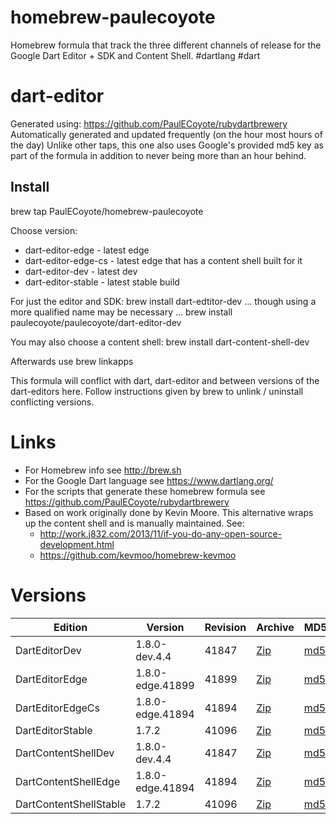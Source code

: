 homebrew-paulecoyote
====================

Homebrew formula that track the three different channels of release for the Google Dart Editor + SDK and Content Shell.  #dartlang #dart

dart-editor
===========

Generated using: https://github.com/PaulECoyote/rubydartbrewery
Automatically generated and updated frequently (on the hour most hours of the day)
Unlike other taps, this one also uses Google's provided md5 key as part of the formula in addition to never being more than an hour behind.

Install
-------
brew tap PaulECoyote/homebrew-paulecoyote

Choose version:
* dart-editor-edge - latest edge
* dart-editor-edge-cs - latest edge that has a content shell built for it
* dart-editor-dev - latest dev
* dart-editor-stable - latest stable build

For just the editor and SDK:
brew install dart-edtitor-dev
... though using a more qualified name may be necessary ...
brew install paulecoyote/paulecoyote/dart-editor-dev

You may also choose a content shell:
brew install dart-content-shell-dev

Afterwards use 
brew linkapps

This formula will conflict with dart, dart-editor and between versions of the dart-editors here.  Follow instructions given by brew to unlink / uninstall conflicting versions.

Links
=====
* For Homebrew info see http://brew.sh
* For the Google Dart language see https://www.dartlang.org/
* For the scripts that generate these homebrew formula see https://github.com/PaulECoyote/rubydartbrewery
* Based on work originally done by Kevin Moore. This alternative wraps up the content shell and is manually maintained.  See: 
    * http://work.j832.com/2013/11/if-you-do-any-open-source-development.html
    * https://github.com/kevmoo/homebrew-kevmoo

Versions
========
| Edition | Version | Revision | Archive | MD5 | Notes |
| ------- | ------- | -------- | ------- | --- | ----- |
| DartEditorDev | 1.8.0-dev.4.4 | 41847 | [Zip](https://storage.googleapis.com/dart-archive/channels/dev/release/41847/editor/darteditor-macos-x64.zip) | [md5](https://storage.googleapis.com/dart-archive/channels/dev/release/41847/editor/darteditor-macos-x64.zip.md5sum) | [Changes](https://storage.googleapis.com/dart-archive/channels/dev/release/latest/changelog.html) |
| DartEditorEdge | 1.8.0-edge.41899 | 41899 | [Zip](https://storage.googleapis.com/dart-archive/channels/be/raw/41899/editor/darteditor-macos-x64.zip) | [md5](https://storage.googleapis.com/dart-archive/channels/be/raw/41899/editor/darteditor-macos-x64.zip.md5sum) | - |
| DartEditorEdgeCs | 1.8.0-edge.41894 | 41894 | [Zip](https://storage.googleapis.com/dart-archive/channels/be/raw/41894/editor/darteditor-macos-x64.zip) | [md5](https://storage.googleapis.com/dart-archive/channels/be/raw/41894/editor/darteditor-macos-x64.zip.md5sum) | - |
| DartEditorStable | 1.7.2 | 41096 | [Zip](https://storage.googleapis.com/dart-archive/channels/stable/release/41096/editor/darteditor-macos-x64.zip) | [md5](https://storage.googleapis.com/dart-archive/channels/stable/release/41096/editor/darteditor-macos-x64.zip.md5sum) | [Changes](https://storage.googleapis.com/dart-archive/channels/stable/release/latest/changelog.html) |
| DartContentShellDev | 1.8.0-dev.4.4 | 41847 | [Zip](https://storage.googleapis.com/dart-archive/channels/dev/release/41847/dartium/content_shell-macos-ia32-release.zip) | [md5](https://storage.googleapis.com/dart-archive/channels/dev/release/41847/dartium/content_shell-macos-ia32-release.zip.md5sum) | - |
| DartContentShellEdge | 1.8.0-edge.41894 | 41894 | [Zip](https://storage.googleapis.com/dart-archive/channels/be/raw/41894/dartium/content_shell-macos-ia32-release.zip) | [md5](https://storage.googleapis.com/dart-archive/channels/be/raw/41894/dartium/content_shell-macos-ia32-release.zip.md5sum) | - |
| DartContentShellStable | 1.7.2 | 41096 | [Zip](https://storage.googleapis.com/dart-archive/channels/stable/release/41096/dartium/content_shell-macos-ia32-release.zip) | [md5](https://storage.googleapis.com/dart-archive/channels/stable/release/41096/dartium/content_shell-macos-ia32-release.zip.md5sum) | - |
